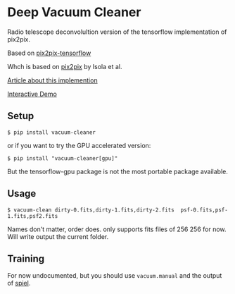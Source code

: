 # Deep Vacuum Cleaner

Radio telescope deconvolultion version of the tensorflow implementation of pix2pix. 

Based on [pix2pix-tensorflow](https://github.com/affinelayer/pix2pix-tensorflow)

Whch is based on [pix2pix](https://phillipi.github.io/pix2pix/) by Isola et al.

[Article about this implemention](https://affinelayer.com/pix2pix/)

[Interactive Demo](https://affinelayer.com/pixsrv/)

## Setup

```
$ pip install vacuum-cleaner

```

or if you want to try the GPU accelerated version:

```
$ pip install "vacuum-cleaner[gpu]"

```
But the tensorflow-gpu package is not the most portable package available.

## Usage

```
$ vacuum-clean dirty-0.fits,dirty-1.fits,dirty-2.fits  psf-0.fits,psf-1.fits,psf2.fits
```       
Names don't matter, order does. only supports fits files of 256 256 for now. Will write output the current folder.
       

## Training

For now undocumented, but you should use ``vacuum.manual`` and the output of [spiel](https://github.com/gijzelaerr/spiel/).


